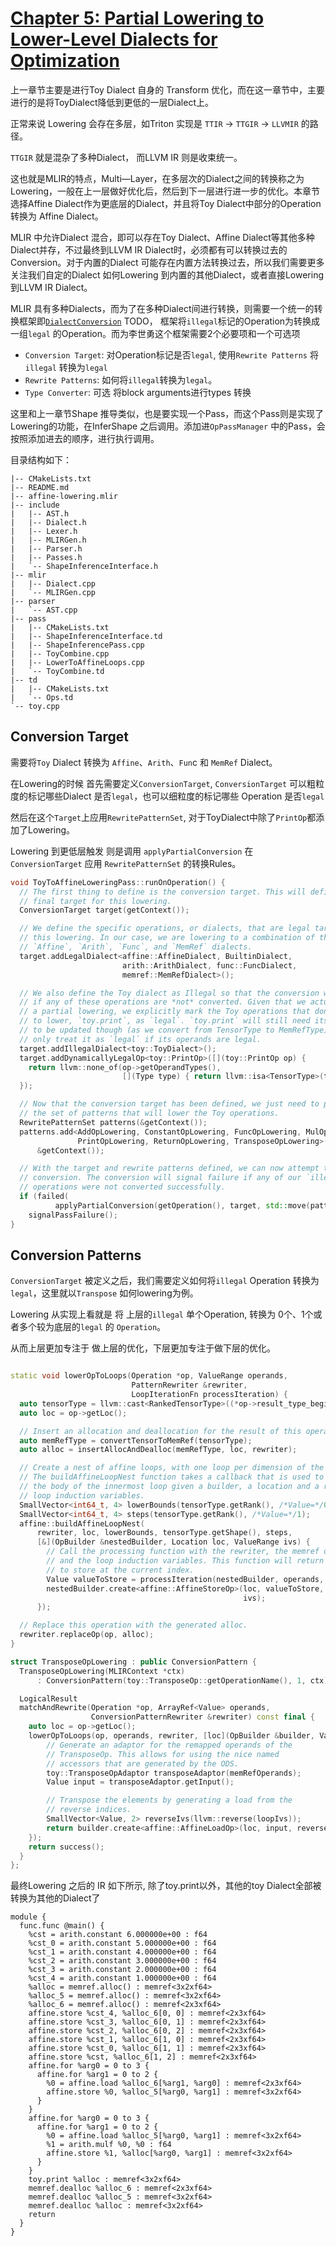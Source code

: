 # [Chapter 5: Partial Lowering to Lower-Level Dialects for Optimization](https://mlir.llvm.org/docs/Tutorials/Toy/Ch-5/)

上一章节主要是进行Toy Dialect 自身的 Transform 优化，而在这一章节中，主要进行的是将ToyDialect降低到更低的一层Dialect上。

正常来说  Lowering 会存在多层，如Triton 实现是 `TTIR` -> `TTGIR` -> `LLVMIR` 的路径。

`TTGIR` 就是混杂了多种Dialect， 而LLVM IR 则是收束统一。

这也就是MLIR的特点，Multi—Layer，在多层次的Dialect之间的转换称之为Lowering，一般在上一层做好优化后，然后到下一层进行进一步的优化。本章节选择Affine Dialect作为更底层的Dialect，并且将Toy Dialect中部分的Operation转换为 Affine Dialect。

MLIR 中允许Dialect 混合，即可以存在Toy Dialect、Affine Dialect等其他多种Dialect并存，不过最终到LLVM IR Dialect时，必须都有可以转换过去的Conversion。对于内置的Dialect 可能存在内置方法转换过去，所以我们需要更多关注我们自定的Dialect 如何Lowering 到内置的其他Dialect，或者直接Lowering 到LLVM IR Dialect。

MLIR 具有多种Dialects，而为了在多种Dialect间进行转换，则需要一个统一的转换框架即[`DialectConversion`](https://mlir.llvm.org/docs/DialectConversion/) TODO， 框架将`illegal`标记的Operation为转换成一组`legal` 的Operation。而为李世勇这个框架需要2个必要项和一个可选项

- `Conversion Target`: 对Operation标记是否`legal`, 使用`Rewrite Patterns` 将`illegal` 转换为`legal`
- `Rewrite Patterns`: 如何将`illegal`转换为`legal`。
- `Type Converter`: 可选 将block arguments进行types 转换

这里和上一章节Shape 推导类似，也是要实现一个Pass，而这个Pass则是实现了 Lowering的功能，在InferShape 之后调用。添加进`OpPassManager` 中的Pass，会按照添加进去的顺序，进行执行调用。

目录结构如下：

```
|-- CMakeLists.txt
|-- README.md
|-- affine-lowering.mlir
|-- include
|   |-- AST.h
|   |-- Dialect.h
|   |-- Lexer.h
|   |-- MLIRGen.h
|   |-- Parser.h
|   |-- Passes.h
|   `-- ShapeInferenceInterface.h
|-- mlir
|   |-- Dialect.cpp
|   `-- MLIRGen.cpp
|-- parser
|   `-- AST.cpp
|-- pass
|   |-- CMakeLists.txt
|   |-- ShapeInferenceInterface.td
|   |-- ShapeInferencePass.cpp
|   |-- ToyCombine.cpp
|   |-- LowerToAffineLoops.cpp
|   `-- ToyCombine.td
|-- td
|   |-- CMakeLists.txt
|   `-- Ops.td
`-- toy.cpp
```

## Conversion Target

需要将`Toy` Dialect 转换为 `Affine`、`Arith`、`Fun`c 和 `MemRef` Dialect。

在Lowering的时候 首先需要定义`ConversionTarget`, `ConversionTarget` 可以粗粒度的标记哪些Dialect 是否`legal`，也可以细粒度的标记哪些 Operation 是否`legal`

然后在这个`Target`上应用`RewritePatternSet`, 对于ToyDialect中除了`PrintOp`都添加了Lowering。

Lowering 到更低层触发 则是调用 `applyPartialConversion` 在 `ConversionTarget` 应用 `RewritePatternSet` 的转换Rules。


```c++
void ToyToAffineLoweringPass::runOnOperation() {
  // The first thing to define is the conversion target. This will define the
  // final target for this lowering.
  ConversionTarget target(getContext());

  // We define the specific operations, or dialects, that are legal targets for
  // this lowering. In our case, we are lowering to a combination of the
  // `Affine`, `Arith`, `Func`, and `MemRef` dialects.
  target.addLegalDialect<affine::AffineDialect, BuiltinDialect,
                         arith::ArithDialect, func::FuncDialect,
                         memref::MemRefDialect>();

  // We also define the Toy dialect as Illegal so that the conversion will fail
  // if any of these operations are *not* converted. Given that we actually want
  // a partial lowering, we explicitly mark the Toy operations that don't want
  // to lower, `toy.print`, as `legal`. `toy.print` will still need its operands
  // to be updated though (as we convert from TensorType to MemRefType), so we
  // only treat it as `legal` if its operands are legal.
  target.addIllegalDialect<toy::ToyDialect>();
  target.addDynamicallyLegalOp<toy::PrintOp>([](toy::PrintOp op) {
    return llvm::none_of(op->getOperandTypes(),
                         [](Type type) { return llvm::isa<TensorType>(type); });
  });

  // Now that the conversion target has been defined, we just need to provide
  // the set of patterns that will lower the Toy operations.
  RewritePatternSet patterns(&getContext());
  patterns.add<AddOpLowering, ConstantOpLowering, FuncOpLowering, MulOpLowering,
               PrintOpLowering, ReturnOpLowering, TransposeOpLowering>(
      &getContext());

  // With the target and rewrite patterns defined, we can now attempt the
  // conversion. The conversion will signal failure if any of our `illegal`
  // operations were not converted successfully.
  if (failed(
          applyPartialConversion(getOperation(), target, std::move(patterns))))
    signalPassFailure();
}
```

## Conversion Patterns

`ConversionTarget` 被定义之后，我们需要定义如何将`illegal` Operation 转换为 `legal`，这里就以`Transpose` 如何lowering为例。

Lowering 从实现上看就是 将 上层的`illegal` 单个Operation, 转换为 0个、1个或者多个较为底层的`legal` 的 `Operation`。

从而上层更加专注于 做上层的优化，下层更加专注于做下层的优化。



```c++

static void lowerOpToLoops(Operation *op, ValueRange operands,
                           PatternRewriter &rewriter,
                           LoopIterationFn processIteration) {
  auto tensorType = llvm::cast<RankedTensorType>((*op->result_type_begin()));
  auto loc = op->getLoc();

  // Insert an allocation and deallocation for the result of this operation.
  auto memRefType = convertTensorToMemRef(tensorType);
  auto alloc = insertAllocAndDealloc(memRefType, loc, rewriter);

  // Create a nest of affine loops, with one loop per dimension of the shape.
  // The buildAffineLoopNest function takes a callback that is used to construct
  // the body of the innermost loop given a builder, a location and a range of
  // loop induction variables.
  SmallVector<int64_t, 4> lowerBounds(tensorType.getRank(), /*Value=*/0);
  SmallVector<int64_t, 4> steps(tensorType.getRank(), /*Value=*/1);
  affine::buildAffineLoopNest(
      rewriter, loc, lowerBounds, tensorType.getShape(), steps,
      [&](OpBuilder &nestedBuilder, Location loc, ValueRange ivs) {
        // Call the processing function with the rewriter, the memref operands,
        // and the loop induction variables. This function will return the value
        // to store at the current index.
        Value valueToStore = processIteration(nestedBuilder, operands, ivs);
        nestedBuilder.create<affine::AffineStoreOp>(loc, valueToStore, alloc,
                                                    ivs);
      });

  // Replace this operation with the generated alloc.
  rewriter.replaceOp(op, alloc);
}

struct TransposeOpLowering : public ConversionPattern {
  TransposeOpLowering(MLIRContext *ctx)
      : ConversionPattern(toy::TransposeOp::getOperationName(), 1, ctx) {}

  LogicalResult
  matchAndRewrite(Operation *op, ArrayRef<Value> operands,
                  ConversionPatternRewriter &rewriter) const final {
    auto loc = op->getLoc();
    lowerOpToLoops(op, operands, rewriter, [loc](OpBuilder &builder, ValueRange memRefOperands, ValueRange loopIvs) {
        // Generate an adaptor for the remapped operands of the
        // TransposeOp. This allows for using the nice named
        // accessors that are generated by the ODS.
        toy::TransposeOpAdaptor transposeAdaptor(memRefOperands);
        Value input = transposeAdaptor.getInput();

        // Transpose the elements by generating a load from the
        // reverse indices.
        SmallVector<Value, 2> reverseIvs(llvm::reverse(loopIvs));
        return builder.create<affine::AffineLoadOp>(loc, input, reverseIvs);
    });
    return success();
  }
};

```

最终Lowering 之后的 IR 如下所示, 除了toy.print以外，其他的toy Dialect全部被转换为其他的Dialect了

```
module {
  func.func @main() {
    %cst = arith.constant 6.000000e+00 : f64
    %cst_0 = arith.constant 5.000000e+00 : f64
    %cst_1 = arith.constant 4.000000e+00 : f64
    %cst_2 = arith.constant 3.000000e+00 : f64
    %cst_3 = arith.constant 2.000000e+00 : f64
    %cst_4 = arith.constant 1.000000e+00 : f64
    %alloc = memref.alloc() : memref<3x2xf64>
    %alloc_5 = memref.alloc() : memref<3x2xf64>
    %alloc_6 = memref.alloc() : memref<2x3xf64>
    affine.store %cst_4, %alloc_6[0, 0] : memref<2x3xf64>
    affine.store %cst_3, %alloc_6[0, 1] : memref<2x3xf64>
    affine.store %cst_2, %alloc_6[0, 2] : memref<2x3xf64>
    affine.store %cst_1, %alloc_6[1, 0] : memref<2x3xf64>
    affine.store %cst_0, %alloc_6[1, 1] : memref<2x3xf64>
    affine.store %cst, %alloc_6[1, 2] : memref<2x3xf64>
    affine.for %arg0 = 0 to 3 {
      affine.for %arg1 = 0 to 2 {
        %0 = affine.load %alloc_6[%arg1, %arg0] : memref<2x3xf64>
        affine.store %0, %alloc_5[%arg0, %arg1] : memref<3x2xf64>
      }
    }
    affine.for %arg0 = 0 to 3 {
      affine.for %arg1 = 0 to 2 {
        %0 = affine.load %alloc_5[%arg0, %arg1] : memref<3x2xf64>
        %1 = arith.mulf %0, %0 : f64
        affine.store %1, %alloc[%arg0, %arg1] : memref<3x2xf64>
      }
    }
    toy.print %alloc : memref<3x2xf64>
    memref.dealloc %alloc_6 : memref<2x3xf64>
    memref.dealloc %alloc_5 : memref<3x2xf64>
    memref.dealloc %alloc : memref<3x2xf64>
    return
  }
}
```

